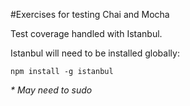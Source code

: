 #Exercises for testing Chai and Mocha

Test coverage handled with Istanbul.

Istanbul will need to be installed globally:

```npm install -g istanbul```

_* May need to sudo_